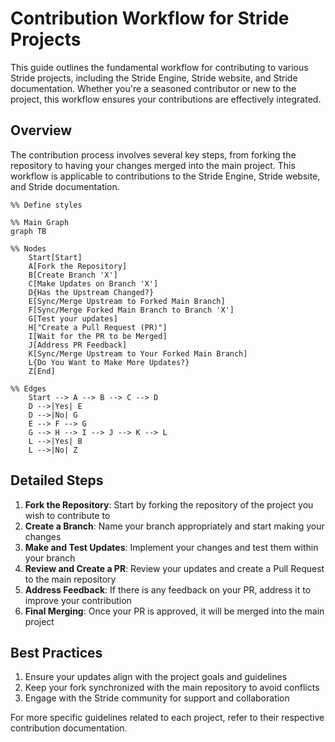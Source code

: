 # Contribution Workflow for Stride Projects

This guide outlines the fundamental workflow for contributing to various Stride projects, including the Stride Engine, Stride website, and Stride documentation. Whether you're a seasoned contributor or new to the project, this workflow ensures your contributions are effectively integrated.

## Overview

The contribution process involves several key steps, from forking the repository to having your changes merged into the main project. This workflow is applicable to contributions to the Stride Engine, Stride website, and Stride documentation.

``` mermaid
%% Define styles

%% Main Graph
graph TB

%% Nodes
    Start[Start]
    A[Fork the Repository]
    B[Create Branch 'X']
    C[Make Updates on Branch 'X']
    D{Has the Upstream Changed?}
    E[Sync/Merge Upstream to Forked Main Branch]
    F[Sync/Merge Forked Main Branch to Branch 'X']
    G[Test your updates]
    H["Create a Pull Request (PR)"]
    I[Wait for the PR to be Merged]
    J[Address PR Feedback]
    K[Sync/Merge Upstream to Your Forked Main Branch]
    L{Do You Want to Make More Updates?}
    Z[End]

%% Edges
    Start --> A --> B --> C --> D
    D -->|Yes| E
    D -->|No| G
    E --> F --> G
    G --> H --> I --> J --> K --> L
    L -->|Yes| B
    L -->|No| Z
```

## Detailed Steps

1. **Fork the Repository**: Start by forking the repository of the project you wish to contribute to
1. **Create a Branch**: Name your branch appropriately and start making your changes
1. **Make and Test Updates**: Implement your changes and test them within your branch
1. **Review and Create a PR**: Review your updates and create a Pull Request to the main repository
1. **Address Feedback**: If there is any feedback on your PR, address it to improve your contribution
1. **Final Merging**: Once your PR is approved, it will be merged into the main project

## Best Practices
1. Ensure your updates align with the project goals and guidelines
1. Keep your fork synchronized with the main repository to avoid conflicts
1. Engage with the Stride community for support and collaboration

For more specific guidelines related to each project, refer to their respective contribution documentation.